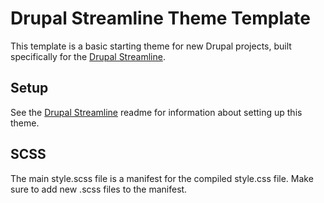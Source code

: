# Drupal Streamline Theme Template

This template is a basic starting theme for new Drupal projects, built specifically for the [Drupal Streamline](https://github.com/singlebrook/drupal_streamline).

## Setup
See the [Drupal Streamline](https://github.com/singlebrook/drupal_streamline) readme for information about setting up this theme.

## SCSS
The main style.scss file is a manifest for the compiled style.css file. Make sure to add new .scss files to the manifest.

